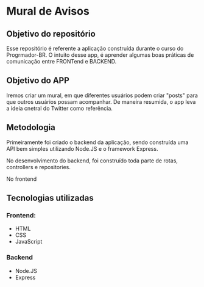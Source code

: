 # Mural de Avisos

## Objetivo do repositório

Esse repositório é referente a aplicação construída durante o curso do Progrmador-BR. O intuito desse app, é aprender algumas boas práticas de comunicação entre FRONTend e BACKEND.

## Objetivo do APP

Iremos criar um mural, em que diferentes usuários podem criar "posts" para que outros usuários possam acompanhar. De maneira resumida, o app leva a ideia cnetral do Twitter como referência.

## Metodologia

Primeiramente foi criado o backend da aplicação, sendo construída uma API bem simples utilizando Node.JS e o framework Express. 

No desenvolvimento do backend, foi construído toda parte de rotas, controllers e repositories.

No frontend

## Tecnologias utilizadas

### Frontend:
- HTML
- CSS
- JavaScript

### Backend
- Node.JS
- Express